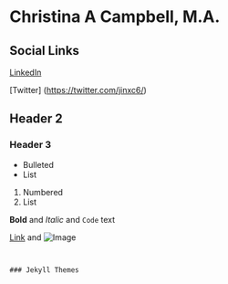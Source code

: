 # Christina A Campbell, M.A.

## Social Links

[LinkedIn](https://www.linkedin.com/in/christina-c-31512219/)

[Twitter] (https://twitter.com/jinxc6/)


## Header 2
### Header 3

- Bulleted
- List

1. Numbered
2. List

**Bold** and _Italic_ and `Code` text

[Link](url) and ![Image](src)
```


### Jekyll Themes

